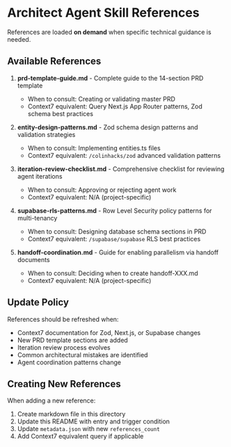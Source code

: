 # Architect Agent Skill References

References are loaded **on demand** when specific technical guidance is needed.

## Available References

1. **prd-template-guide.md** - Complete guide to the 14-section PRD template
   - When to consult: Creating or validating master PRD
   - Context7 equivalent: Query Next.js App Router patterns, Zod schema best practices

2. **entity-design-patterns.md** - Zod schema design patterns and validation strategies
   - When to consult: Implementing entities.ts files
   - Context7 equivalent: `/colinhacks/zod` advanced validation patterns

3. **iteration-review-checklist.md** - Comprehensive checklist for reviewing agent iterations
   - When to consult: Approving or rejecting agent work
   - Context7 equivalent: N/A (project-specific)

4. **supabase-rls-patterns.md** - Row Level Security policy patterns for multi-tenancy
   - When to consult: Designing database schema sections in PRD
   - Context7 equivalent: `/supabase/supabase` RLS best practices

5. **handoff-coordination.md** - Guide for enabling parallelism via handoff documents
   - When to consult: Deciding when to create handoff-XXX.md
   - Context7 equivalent: N/A (project-specific)

## Update Policy

References should be refreshed when:
- Context7 documentation for Zod, Next.js, or Supabase changes
- New PRD template sections are added
- Iteration review process evolves
- Common architectural mistakes are identified
- Agent coordination patterns change

## Creating New References

When adding a new reference:
1. Create markdown file in this directory
2. Update this README with entry and trigger condition
3. Update `metadata.json` with new `references_count`
4. Add Context7 equivalent query if applicable
